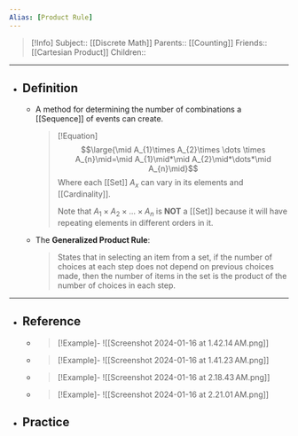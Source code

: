 ```yaml
---
Alias: [Product Rule]
---
```

> [!Info]
> Subject:: [[Discrete Math]]
> Parents:: [[Counting]]
> Friends:: [[Cartesian Product]]
> Children:: 
---
- ## Definition
	- A method for determining the number of combinations a [[Sequence]] of events can create.
	  > [!Equation]
	  > $$\large{\mid A_{1}\times A_{2}\times \dots \times A_{n}\mid=\mid A_{1}\mid*\mid A_{2}\mid*\dots*\mid A_{n}\mid}$$
	  > Where each [[Set]] $A_{x}$ can vary in its elements and [[Cardinality]].
	  > 
	  > Note that $A_{1}\times A_{2}\times \dots \times A_{n}$ is **NOT** a [[Set]] because it will have repeating elements in different orders in it.
	- The **Generalized Product Rule**:
	  > States that in selecting an item from a set, if the number of choices at each step does not depend on previous choices made, then the number of items in the set is the product of the number of choices in each step.
---
- ## Reference
	- > [!Example]-
	  > ![[Screenshot 2024-01-16 at 1.42.14 AM.png]]
	- > [!Example]-
	  > ![[Screenshot 2024-01-16 at 1.41.23 AM.png]]
	- > [!Example]-
	  > ![[Screenshot 2024-01-16 at 2.18.43 AM.png]]
	- > [!Example]-
	  > ![[Screenshot 2024-01-16 at 2.21.01 AM.png]]
- ## Practice